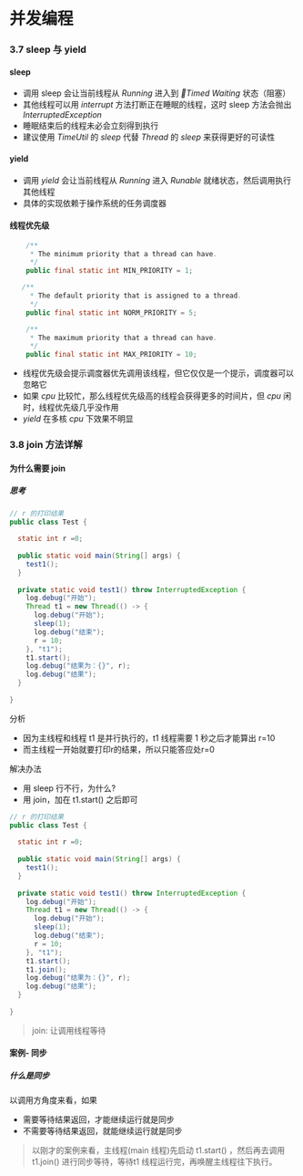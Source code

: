 # 并发编程

### 3.7 sleep 与 yield

#### sleep

* 调用 sleep 会让当前线程从 *Running* 进入到 *Timed Waiting* 状态（阻塞）
* 其他线程可以用 *interrupt* 方法打断正在睡眠的线程，这时 sleep 方法会抛出 *InterruptedException*
* 睡眠结束后的线程未必会立刻得到执行
* 建议使用 *TimeUtil* 的 *sleep* 代替 *Thread* 的 *sleep* 来获得更好的可读性

#### yield

* 调用 *yield* 会让当前线程从 *Running* 进入 *Runable* 就绪状态，然后调用执行其他线程
* 具体的实现依赖于操作系统的任务调度器

#### 线程优先级

```java
    /**
     * The minimum priority that a thread can have.
     */
    public final static int MIN_PRIORITY = 1;

   /**
     * The default priority that is assigned to a thread.
     */
    public final static int NORM_PRIORITY = 5;

    /**
     * The maximum priority that a thread can have.
     */
    public final static int MAX_PRIORITY = 10;
```

* 线程优先级会提示调度器优先调用该线程，但它仅仅是一个提示，调度器可以忽略它
* 如果 *cpu* 比较忙，那么线程优先级高的线程会获得更多的时间片，但 *cpu* 闲时，线程优先级几乎没作用
* *yield* 在多核 *cpu* 下效果不明显

### 3.8 join 方法详解

#### 为什么需要 join

##### 思考

```java
// r 的打印结果
public class Test {
  
  static int r =0;
  
  public static void main(String[] args) {
    test1();
  }
  
  private static void test1() throw InterruptedException {
    log.debug("开始");
    Thread t1 = new Thread(() -> {
      log.debug("开始");
      sleep(1);
      log.debug("结束");
      r = 10;
    }, "t1");
    t1.start();
    log.debug("结果为：{}", r);
    log.debug("结果");
  }
  
}
```

分析

* 因为主线程和线程 t1 是并行执行的，t1 线程需要 1 秒之后才能算出 r=10
* 而主线程一开始就要打印r的结果，所以只能答应处r=0

解决办法

* 用 sleep 行不行，为什么?
* 用 join，加在 t1.start() 之后即可

```java
// r 的打印结果
public class Test {
  
  static int r =0;
  
  public static void main(String[] args) {
    test1();
  }
  
  private static void test1() throw InterruptedException {
    log.debug("开始");
    Thread t1 = new Thread(() -> {
      log.debug("开始");
      sleep(1);
      log.debug("结束");
      r = 10;
    }, "t1");
    t1.start();
    t1.join();
    log.debug("结果为：{}", r);
    log.debug("结果");
  }
  
}
```

> join: 让调用线程等待

#### 案例- 同步

##### 什么是同步

以调用方角度来看，如果

* 需要等待结果返回，才能继续运行就是同步
* 不需要等待结果返回，就能继续运行就是同步

> 以刚才的案例来看，主线程(main 线程)先启动 t1.start() ，然后再去调用 t1.join() 进行同步等待，等待t1 线程运行完，再唤醒主线程往下执行。



